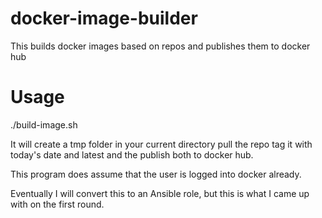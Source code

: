 # docker-image-builder

This builds docker images based on repos and publishes them to docker hub

# Usage 

./build-image.sh <repo-with-docker-file> <repo-name>
  

It will create a tmp folder in your current directory pull the repo tag it with today's date and latest and the publish both to docker hub. 
  
  This program does assume that the user is logged into docker already.
  
Eventually I will convert this to an Ansible role, but this is what I came up with on the first round.

